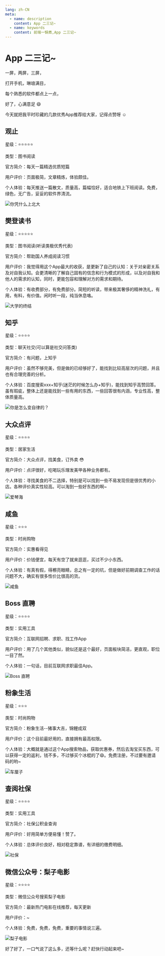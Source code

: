 ```yaml
---
lang: zh-CN
meta:
  - name: description
    content: App 二三记~
  - name: keywords
    content: 前端一锅煮,App 二三记~
---
```


# App 二三记~

一屏，两屏，三屏，

打开手机，琳琅满目，

每个熟悉的软件都点上一点，

好了，心满意足 :smile:

今天就把我平时珍藏的几款优秀App推荐给大家，记得点赞呀 :relaxed:

## 观止

星级：:star::star::star::star::star:

类型：图书阅读

官方简介：每天一篇精选优质短篇

用户评价：页面极简，文章精炼，体验颇佳。

个人体验：每天推送一篇散文，质量高，篇幅恰好，适合地铁上下班阅读。免费，绿色，无广告，妥妥的软件界清流。

![你凭什么上北大](https://cjm0.oss-cn-beijing.aliyuncs.com/blog/a.jpeg)

## 樊登读书

星级：:star::star::star::star::star:

类型：图书阅读(听读类极优秀代表)

官方简介：帮助国人养成阅读习惯

用户评价：我觉得用这个App最大的收获，是更新了自己的认知：关于对亲密关系及对自我认知。会更清晰的了解自己固有的信念和行为模式的形成，以及对自我和他人的需求的认知，同时，更能包容和理解对方的需求和期待。

个人体验：有收费部分，有免费部分。简短的听读，带来极其奢侈的精神洗礼，有用，有料，有价值。闲时听一段，纯当休息咯。

![大学的终结](https://cjm0.oss-cn-beijing.aliyuncs.com/blog/b.jpeg)

## 知乎

星级：:star::star::star::star:

类型：聊天社交(可以算是社交问答类)

官方简介：有问题，上知乎

用户评价：虽然不够完美，但是做的已经够好了，能找到比较高层次的问题，并且也有合理完善的分析。

个人体验：百度搜索xxx+知乎(迷茫的时候怎么办+知乎)，能找到知乎高赞回答。
虽有瑕疵，整体上还是能找到一些有用的东西，一些回答很有内涵，专业性高，整体质量高。

![你是怎么变自律的？](https://cjm0.oss-cn-beijing.aliyuncs.com/blog/c.jpeg)

## 大众点评

星级：:star::star::star::star:

类型：居家生活

官方简介：大众点评，找美食，订外卖 :flushed:

用户评价：点评很好，吃喝玩乐理发美甲各种业务都有。

个人体验：寻找美食的不二选择，特别是可以找到一些不易发现但是很优秀的小店。各种评价真实性较高。可以淘到一些好东西的啊~

![爱琴海](https://cjm0.oss-cn-beijing.aliyuncs.com/blog/d.jpeg)

## 咸鱼

星级：:star::star::star:

类型：时尚购物

官方简介：实惠看得见

用户评价：价钱便宜，每天有空了就来逛逛，买过不少小东西。

个人体验：有真有假，得檫亮眼睛，总之有一定的坑，但是做好前期调查工作的话问题不大，确实有很多性价比很高的货。

![咸鱼](https://cjm0.oss-cn-beijing.aliyuncs.com/blog/e.jpeg)

## Boss 直聘

星级：:star::star::star::star:

类型：实用工具

官方简介：互联网招聘、求职、找工作App

用户评价：用了几个其他类似，貌似还是这个最好，页面板块简洁，更直观，职位一目了然。

个人体验：一句话，目前互联网求职最佳App。

![Boss 直聘](https://cjm0.oss-cn-beijing.aliyuncs.com/blog/f.jpeg)

## 粉象生活

星级：:star::star::star:

类型：时尚购物

官方简介：粉象生活--猪事大吉，锦鲤成双

用户评价：这个目前最好用的，直接拥有最高权限。

个人体验：大概就是通过这个App搜索物品，获取优惠券，然后去淘宝买东西，可以获得一定的返利，钱不多，不过够买个冰棍的了:smile:。免费注册，不过要有邀请码的哟~

![车厘子](https://cjm0.oss-cn-beijing.aliyuncs.com/blog/g.jpeg)

## 查阅社保

星级：:star::star::star::star:

类型：实用工具

官方简介：社保公积金查询

用户评价：好用简单方便易懂！赞了。

个人体验：总体评价良好，相对稳定靠谱，有详细的缴费明细。

![社保](https://cjm0.oss-cn-beijing.aliyuncs.com/blog/h.jpg)

## 微信公众号：梨子电影

星级：:star::star::star::star:

类型：微信公众号搜索梨子电影

官方简介：最新热门电影在线推荐，每天更新

用户评价：~

个人体验：免费，免费，免费，重要的事情说三遍。

![梨子电影](https://cjm0.oss-cn-beijing.aliyuncs.com/blog/i.jpeg)

好了好了，一口气说了这么多，还等什么呢？赶快行动起来吧~








